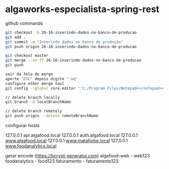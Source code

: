 # algaworks-especialista-spring-rest

github commands

```bash
git checkout -b 26-16-inserindo-dados-no-banco-de-producao
git add .
git commit -m "Inserindo dados no banco de produção"
git push origin 26-16-inserindo-dados-no-banco-de-producao

git checkout master
git merge --no-ff 26-16-inserindo-dados-no-banco-de-producao
git push

sair da tela de merge
aperte "ESC" depois digite ":wq"
configure other merge tool
git config --global core.editor "'C:/Program Files/Notepad++/notepad++.exe' -multiInst -notabbar -nosession -noPlugin"

// delete branch locally
git branch -d localBranchName

// delete branch remotely
git push origin --delete remoteBranchName
```

configurar hosts

127.0.0.1       api.algafood.local
127.0.0.1       auth.algafood.local
127.0.0.1       www.algafood.local
127.0.0.1       www.matafome.local
127.0.0.1       www.foodanalytics.local

gerar encode (https://bcrypt-generator.com)
algafood-web - web123
foodanalytics - food123
faturamento - faturamento123